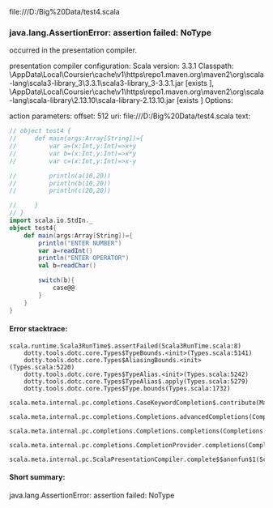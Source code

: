 file:///D:/Big%20Data/test4.scala
### java.lang.AssertionError: assertion failed: NoType

occurred in the presentation compiler.

presentation compiler configuration:
Scala version: 3.3.1
Classpath:
<HOME>\AppData\Local\Coursier\cache\v1\https\repo1.maven.org\maven2\org\scala-lang\scala3-library_3\3.3.1\scala3-library_3-3.3.1.jar [exists ], <HOME>\AppData\Local\Coursier\cache\v1\https\repo1.maven.org\maven2\org\scala-lang\scala-library\2.13.10\scala-library-2.13.10.jar [exists ]
Options:



action parameters:
offset: 512
uri: file:///D:/Big%20Data/test4.scala
text:
```scala
// object test4 {
//     def main(args:Array[String])={
//         var a=(x:Int,y:Int)=>x+y
//         var b=(x:Int,y:Int)=>x*y
//         var c=(x:Int,y:Int)=>x-y

//         println(a(10,20))
//         println(b(10,20))
//         println(c(20,20))

//     }
// }
import scala.io.StdIn._
object test4{
    def main(args:Array[String])={
        println("ENTER NUMBER")
        var a=readInt()
        println("ENTER OPERATOR")
        val b=readChar()

        switch(b){
            case@@
        }
    }
}
```



#### Error stacktrace:

```
scala.runtime.Scala3RunTime$.assertFailed(Scala3RunTime.scala:8)
	dotty.tools.dotc.core.Types$TypeBounds.<init>(Types.scala:5141)
	dotty.tools.dotc.core.Types$AliasingBounds.<init>(Types.scala:5220)
	dotty.tools.dotc.core.Types$TypeAlias.<init>(Types.scala:5242)
	dotty.tools.dotc.core.Types$TypeAlias$.apply(Types.scala:5279)
	dotty.tools.dotc.core.Types$Type.bounds(Types.scala:1732)
	scala.meta.internal.pc.completions.CaseKeywordCompletion$.contribute(MatchCaseCompletions.scala:156)
	scala.meta.internal.pc.completions.Completions.advancedCompletions(Completions.scala:443)
	scala.meta.internal.pc.completions.Completions.completions(Completions.scala:183)
	scala.meta.internal.pc.completions.CompletionProvider.completions(CompletionProvider.scala:86)
	scala.meta.internal.pc.ScalaPresentationCompiler.complete$$anonfun$1(ScalaPresentationCompiler.scala:146)
```
#### Short summary: 

java.lang.AssertionError: assertion failed: NoType